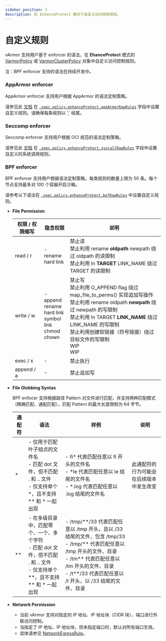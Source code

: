 ```yaml
---
sidebar_position: 3
description: 在 EnhanceProtect 模式下自定义访问控制规则。
---
```


# 自定义规则

vArmor 支持用户基于 enforcer 的语法，在 **EhanceProtect** 模式的 [VarmorPolicy](../../getting_started/usage_instructions#varmorpolicy) 或 [VarmorClusterPolicy](../../getting_started/usage_instructions#varmorclusterpolicy) 对象中自定义访问控制规则。

注：BPF enforcer 支持的语法在持续开发中。

### AppArmor enforcer

AppArmor enforcer 支持用户根据 AppArmor 的语法定制策略。

请参见此 [文档](https://manpages.ubuntu.com/manpages/jammy/man5/apparmor.d.5.html) 在 [`.spec.policy.enhanceProtect.appArmorRawRules`](../../getting_started/interface_specification) 字段中设置自定义规则。请确保每条规则以 ',' 结尾。

### Seccomp enforcer

Seccomp enforcer 支持用户根据 OCI 规范的语法定制策略。

请参见此 [文档](https://github.com/opencontainers/runtime-spec/blob/main/config-linux.md#seccomp) 在 [`.spec.policy.enhanceProtect.syscallRawRules`](../../getting_started/interface_specification.md) 字段中设置自定义的系统调用规则。

### BPF enforcer

BPF enforcer 支持用户根据语法定制策略。每类规则的数量上限为 50 条。每个节点支持最多对 100 个容器开启沙箱。

请参考以下语法在 [`.spec.policy.enhanceProtect.bpfRawRules`](../../getting_started/interface_specification.md#bpfrawrules) 中设置自定义规则。

* **File Permission**
  
  | 权限 / 权限缩写 | 隐含权限 | 说明 |
  |---------------|---------|-----|
  |read / r|-<br />rename<br />hard link|禁止读<br />禁止利用 rename **oldpath** newpath 绕过 oldpath 的读限制<br />禁止利用 ln **TARGET** LINK_NAME 绕过 TARGET 的读限制
  |write / w|-<br />append<br />rename<br />hard link<br />symbol link<br />chmod<br />chown|禁止写<br />禁止利用 O_APPEND flag 绕过 map_file_to_perms() 实现追加写操作<br />禁止利用 rename oldpath **newpath** 绕过 newpath 的写限制<br />禁止利用 ln TARGET **LINK_NAME** 绕过 LINK_NAME 的写限制<br />禁止利用创建软链接（符号链接）绕过目标文件的写限制<br />WIP<br />WIP
  |exec / x|-|禁止执行
  |append / a|-|禁止追加写

* **File Globbing Syntax**

  BPF enfocer 支持根据路径 Pattern 对文件进行匹配，并支持两种匹配模式（精确匹配、通配匹配），匹配 Pattern 的最大长度限制为 64 字节。

  |通配符|语法|样例|说明|
  |-----|---|---|----|
  |*|- 仅用于匹配叶子结点的文件名<br />- 匹配 dot 文件，但不匹配 . 和 .. 文件<br />- 仅支持单个 *，且不支持 \*\* 和 * 一起出现|- fi\* 代表匹配任意以 fi 开头的文件名<br />- *le 代表匹配任意以 le 结尾的文件名<br />- *.log 代表匹配任意以 .log 结尾的文件名|此通配符的行为可能会在后续版本中发生改变|
  |\**|- 在多级目录中，匹配零个、一个、多个字符<br />- 匹配 dot 文件，但不匹配 . 和 .. 文件<br />- 仅支持单个 \*\*，且不支持 ** 和 * 一起出现|- /tmp/\*\*/33 代表匹配任意以 /tmp 开头，且以 /33 结尾的文件，包含 /tmp/33<br />- /tmp/\*\* 代表匹配任意以 /tmp 开头的文件、目录<br />- /tm** 代表匹配任意以 /tm 开头的文件、目录<br />- /t**/33 代表匹配任意以 /t 开头，以 /33 结尾的文件、目录

* **Network Permission**
  * 当前 vArmor 支持对指定的 IP 地址、IP 地址块（CIDR 块）、端口进行外联访问控制。
  * 当指定了 IP 地址、IP 地址块，但未指定端口时，默认对所有端口生效。
  * 具体请参见 [NetworkEgressRule](../../getting_started/interface_specification.md#networkegressrule)。
